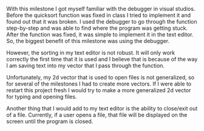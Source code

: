 With this milestone I got myself familiar with the debugger in visual studios. Before the quicksort function was fixed in class I tried 
to implement it and found out that it was broken. I used the debugger to go through the function step-by-step and was able to find where
the program was getting stuck. After the function was fixed, it was simple to implement it in the text editor. So, the biggest benefit of
this milestone was using the debugger.

However, the sorting in my text editor is not robust. It will only work correctly the first time that it is used and I believe that is
because of the way I am saving text into my vector that I pass through the function.

Unfortunately, my 2d vector that is used to open files is not generalized, so for several of the milestones I had to create more vectors. 
If I were able to restart this project fresh I would try to make a more generalized 2d vector for typing and opening files.

Another thing that I would add to my text editor is the ability to close/exit out of a file. Currently, if a user opens a file, that file
will be displayed on the screen until the program is closed.
